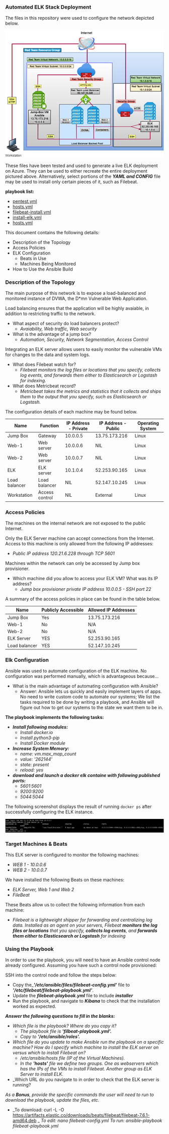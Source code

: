 ### Automated ELK Stack Deployment

The files in this repository were used to configure the network depicted below.

![Link Name](Images/Diagram.png)

These files have been tested and used to generate a live ELK deployment on Azure. They can be used to either recreate the entire deployment pictured above. Alternatively, select portions of the **_YAML and CONFIG_** file may be used to install only certain pieces of it, such as Filebeat.

**playbook list:**
- [pentest.yml](Playbook/pentest.yml)
- [hosts.yml](Playbook/hosts.yml)
- [filebeat-install.yml](Playbook/filebeat-install.yml)
- [install-elk.yml](Playbook/install-elk.yml)
- [hosts.yml](Playbook/hosts.yml)

This document contains the following details:
- Description of the Topology
- Access Policies
- ELK Configuration
  - Beats in Use
  - Machines Being Monitored
- How to Use the Ansible Build


### Description of the Topology

The main purpose of this network is to expose a load-balanced and monitored instance of DVWA, the D*mn Vulnerable Web Application.

Load balancing ensures that the application will be highly avaiable, in addition to restricting traffic to the network.
- What aspect of security do load balancers protect?
  - _Avaiability, Web traffic, Web security_
- What is the advantage of a jump box?
  - _Automation, Security, Network Segmentation, Access Control_

Integrating an ELK server allows users to easily monitor the vulnerable VMs for changes to the data and system logs.
- What does Filebeat watch for?
  - _Filebeat monitors the log files or locations that you specify, collects log events, and forwards them either to Elasticsearch or Logstash for indexing._  
- What does Metricbeat record?
  - _Metricbeat takes the metrics and statistics that it collects and ships them to the output that you specify, such as Elasticsearch or Logstash._

The configuration details of each machine may be found below.

|Name           |Function        |IP Address - Private  |IP Address - Public  |Operating System  |
|---------------|----------------|----------------------|---------------------|------------------|
| Jump Box      | Gateway        | 10.0.0.5             | 13.75.173.216       | Linux            |
| Web-1         | Web server     | 10.0.0.6             | NIL                 | Linux            |
| Web-2         | Web server     | 10.0.0.7             | NIL                 | Linux            |
| ELK           | ELK server     | 10.1.0.4             | 52.253.90.165       | Linux            |
| Load balancer | Load balancer  | NIL                  | 52.147.10.245       | Linux            |
| Workstation   | Access control | NIL                  | External            | Linux            |

### Access Policies

The machines on the internal network are not exposed to the public Internet. 

Only the ELK Server machine can accept connections from the Internet. Access to this machine is only allowed from the following IP addresses:
- _Public IP address 120.21.6.228 through TCP 5601_

Machines within the network can only be accessed by Jump box provisioner.
- Which machine did you allow to access your ELK VM? What was its IP address?
  - _Jump box provisioner private IP address 10.0.0.5 - SSH port 22_

A summary of the access policies in place can be found in the table below.

| Name          | Publicly Accessible | Allowed IP Addresses |
|---------------|---------------------|----------------------|
| Jump Box      | Yes                 |    13.75.173.216     |
| Web-1         | No                  |    N/A               |
| Web-2         | No                  |    N/A               |
| ELK Server    | YES                 |    52.253.90.165     | 
| Load balancer | YES                 |    52.147.10.245     |

### Elk Configuration

Ansible was used to automate configuration of the ELK machine. No configuration was performed manually, which is advantageous because...
- What is the main advantage of automating configuration with Ansible? 
  - Answer: Ansible lets us quickly and easily implement layers of apps. No need to write custom code to automate our systems; We list the tasks required to be done by
    writing a playbook, and Ansible will figure out how to get our systems to the state we want them to be in. 

**The playbook implements the following tasks:**
- **_Install following modules:_**
  - _Install docker.io_
  - _Install python3-pip_
  - _Install Docker module_
- **_Increase System Memory:_**
  - _name: vm.max_map_count_
  - _value: '262144'_
  - _state: present_
  - _reload: yes_
- **_download and launch a docker elk containe with following published ports:_** 
  - _5601:5601_
  - _9200:9200_
  - _5044:5044_

The following screenshot displays the result of running `docker ps` after successfully configuring the ELK instance.

![Link Name](Images/docker-ps-output.png) 

### Target Machines & Beats
This ELK server is configured to monitor the following machines:
- _WEB 1 - 10.0.0.6_
- _WEB 2 - 10.0.0.7_

We have installed the following Beats on these machines:
- _ELK Server, Web 1 and Web 2_
- _FileBeat_

These Beats allow us to collect the following information from each machine:
- _Filebeat is a lightweight shipper for forwarding and centralizing log data. Installed as an agent on your servers, Filebeat **_monitors the log files or locations_** that you
   specify, **_collects log events_**, and **_forwards them either to Elasticsearch or Logstash_** for indexing_ 

### Using the Playbook
In order to use the playbook, you will need to have an Ansible control node already configured. Assuming you have such a control node provisioned: 

SSH into the control node and follow the steps below:
- Copy the_**_'/etc/ansible/files/filebeat-config.yml'_** file to **_'/etc/filebeat/filebeat-playbook.yml'_**.
- Update the **_filebeat-playbook.yml_** file to include **_installer_**
- Run the playbook, and navigate to **_Kibana_** to check that the installation worked as expected.

**_Answer the following questions to fill in the blanks:_**
- _Which file is the playbook? Where do you copy it?_
   - _The playbook file is_ **_'filbeat-playbook.yml'._**
   - _Copy to_ **_'/etc/ansible/roles'._** 
- _Which file do you update to make Ansible run the playbook on a specific machine? How do I specify which machine to install the ELK server on versus which to install Filebeat on?_
   - _/etc/ansible/hosts file (IP of the Virtual Machines)._
   - _In the_ **_'hosts'_** _file we define two groups. One as webservers which has the IPs of the VMs to install Filebeat. Another group as ELK Server to install ELK._
- _Which URL do you navigate to in order to check that the ELK server is running?

_As a **Bonus**, provide the specific commands the user will need to run to download the playbook, update the files, etc._
  - _To download: curl -L -O https://artifacts.elastic.co/downloads/beats/filebeat/filebeat-7.6.1-amd64.deb _
    _To edit: nano filebeat-config.yml_
    _To run: ansible-playbook filebeat-playbook.yml_  
